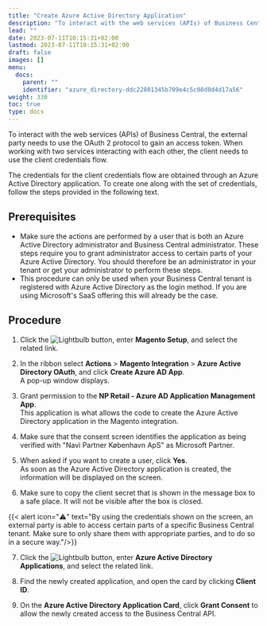 ```yaml
---
title: "Create Azure Active Directory Application"
description: "To interact with the web services (APIs) of Business Central, the external party needs to use the OAuth 2 protocol to gain an access token. When working with two services interacting with each other, the client needs to use the client credentials flow."
lead: ""
date: 2023-07-11T10:15:31+02:00
lastmod: 2023-07-11T10:15:31+02:00
draft: false
images: []
menu:
  docs:
    parent: ""
    identifier: "azure_directory-ddc22801345b709e4c5c08d8d4d17a56"
weight: 330
toc: true
type: docs
---
```


To interact with the web services (APIs) of Business Central, the external party needs to use the OAuth 2 protocol to gain an access token. When working with two services interacting with each other, the client needs to use the client credentials flow.

The credentials for the client credentials flow are obtained through an Azure Active Directory application. To create one along with the set of credentials, follow the steps provided in the following text.

## Prerequisites 

- Make sure the actions are performed by a user that is both an Azure Active Directory administrator and Business Central administrator. These steps require you to grant administrator access to certain parts of your Azure Active Directory. You should therefore be an administrator in your tenant or get your administrator to perform these steps.
- This procedure can only be used when your Business Central tenant is registered with Azure Active Directory as the login method. If you are using Microsoft's SaaS offering this will already be the case.

## Procedure

1. Click the ![Lightbulb](Lightbulb_icon.PNG) button, enter **Magento Setup**, and select the related link.      

2. In the ribbon select **Actions** > **Magento Integration** > **Azure Active Directory OAuth**, and click **Create Azure AD App**.    
   A pop-up window displays. 

3. Grant permission to the **NP Retail - Azure AD Application Management App**.           
   This application is what allows the code to create the Azure Active Directory application in the Magento integration.

4. Make sure that the consent screen identifies the application as being verified with "Navi Partner København ApS" as Microsoft Partner.

5. When asked if you want to create a user, click **Yes**.            
   As soon as the Azure Active Directory application is created, the information will be displayed on the screen.
6.  Make sure to copy the client secret that is shown in the message box to a safe place. It will not be visible after the box is closed.

{{< alert icon="⚠️" text="By using the credentials shown on the screen, an external party is able to access certain parts of a specific Business Central tenant. Make sure to only share them with appropriate parties, and to do so in a secure way."/>}}

7. Click the ![Lightbulb](Lightbulb_icon.PNG) button, enter **Azure Active Directory Applications**, and select the related link.

8. Find the newly created application, and open the card by clicking **Client ID**.

9. On the **Azure Active Directory Application Card**, click **Grant Consent** to allow the newly created access to the Business Central API.